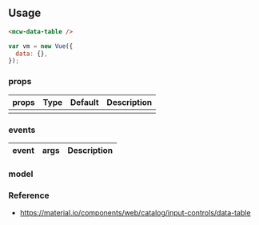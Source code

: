 ## Usage

```html
<mcw-data-table />
```

```javascript
var vm = new Vue({
  data: {},
});
```

### props

| props | Type | Default | Description |
| ----- | ---- | ------- | ----------- |
|  |

### events

| event | args | Description |
| ----- | ---- | ----------- |


### model

### Reference

- <https://material.io/components/web/catalog/input-controls/data-table>
